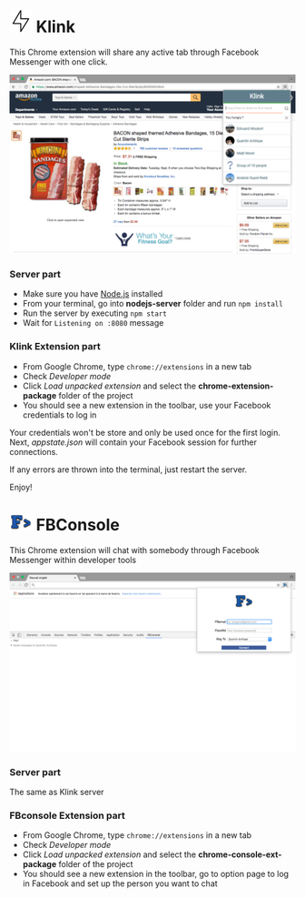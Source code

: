 # <img src="chrome-extension-package/icon.png" width="40"> Klink
This Chrome extension will share any active tab through Facebook Messenger with one click.

![Screenshot](screenshot-Klink.png)

### Server part
- Make sure you have [Node.js](https://nodejs.org/) installed
- From your terminal, go into **nodejs-server** folder and run `npm install`  
- Run the server by executing `npm start`  
- Wait for `Listening on :8080` message  

### Klink Extension part

- From Google Chrome, type `chrome://extensions` in a new tab  
- Check *Developer mode*  
- Click *Load unpacked extension* and select the **chrome-extension-package** folder of the project  
- You should see a new extension in the toolbar, use your Facebook credentials to log in  

Your credentials won't be store and only be used once for the first login.  
Next, *appstate.json* will contain your Facebook session for further connections.

If any errors are thrown into the terminal, just restart the server.

Enjoy!

# <img src="chrome-console-ext-package/img/F_.png" width="40"> FBConsole
This Chrome extension will chat with somebody through Facebook Messenger within developer tools

![Screenshot](screenshot-FBconsole.png)

### Server part
The same as Klink server

### FBconsole Extension part

- From Google Chrome, type `chrome://extensions` in a new tab  
- Check *Developer mode*  
- Click *Load unpacked extension* and select the **chrome-console-ext-package** folder of the project  
- You should see a new extension in the toolbar, go to option page to log in  Facebook and set up the person you want to chat
